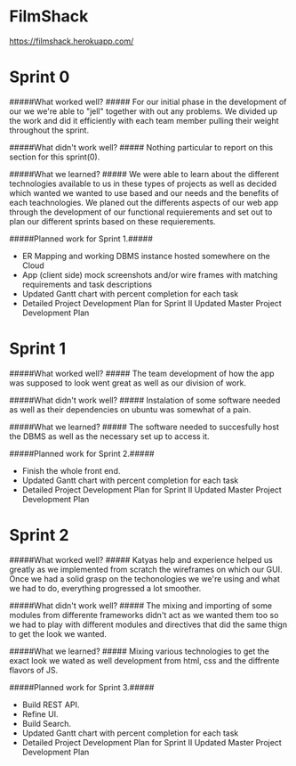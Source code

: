 # FilmShack

https://filmshack.herokuapp.com/


# Sprint 0

#####What worked well? #####
For our initial phase in the development of our we we're able to "jell" together with out any problems.
We divided up the work and did it efficiently with each team member pulling their weight throughout the
sprint.

#####What didn't work well? #####
 Nothing particular to report on this section for this sprint(0).
 
#####What we learned? #####
We were able to learn about the different technologies available to us in these types of projects as well
as decided which wanted we wanted to use based and our needs and the benefits of each teachnologies. We 
planed out the differents aspects of our web app through the development of our functional requierements
and set out to plan our different sprints based on these requierements.

#####Planned work for Sprint 1.#####
* ER Mapping and working DBMS instance hosted somewhere on the Cloud
* App (client side) mock screenshots and/or wire frames with matching
requirements and task descriptions
* Updated Gantt chart with percent completion for each task
* Detailed Project Development Plan for Sprint II
Updated Master Project Development Plan

# Sprint 1

#####What worked well? #####
The team development of how the app was supposed to look went great as well as our division of work.

#####What didn't work well? #####
 Instalation of some software needed as well as their dependencies on ubuntu was somewhat of a pain.
 
#####What we learned? #####
The software needed to succesfully host the DBMS as well as the necessary set up to access it.

#####Planned work for Sprint 2.#####
* Finish the whole front end.
* Updated Gantt chart with percent completion for each task
* Detailed Project Development Plan for Sprint II
Updated Master Project Development Plan

# Sprint 2

#####What worked well? #####
Katyas help and experience helped us greatly as we implemented from scratch the wireframes on which our GUI. 
Once we had a solid grasp on the techonologies we we're using and what we had to do, everything progressed a lot smoother.

#####What didn't work well? #####
 The mixing and importing of some modules from differente frameworks didn't act as we wanted them too so we had to play with different modules and directives that did the same thign to get the look we wanted.
 
#####What we learned? #####
Mixing various technologies to get the exact look we wated as well development from html, css and the diffrente flavors of JS.

#####Planned work for Sprint 3.#####
* Build REST API.
* Refine UI.
* Build Search.
* Updated Gantt chart with percent completion for each task
* Detailed Project Development Plan for Sprint II
Updated Master Project Development Plan
